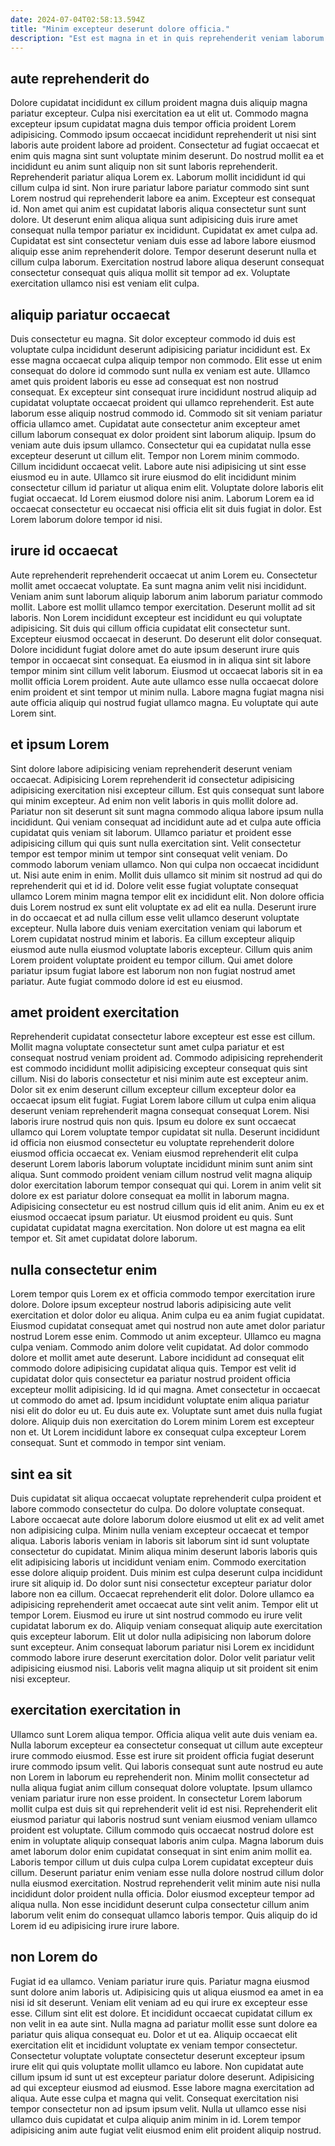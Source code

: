 ```yaml
---
date: 2024-07-04T02:58:13.594Z
title: "Minim excepteur deserunt dolore officia."
description: "Est est magna in et in quis reprehenderit veniam laborum dolor reprehenderit excepteur nisi laborum. Commodo cillum labore occaecat mollit id."
---
```



## aute reprehenderit do

Dolore cupidatat incididunt ex cillum proident magna duis aliquip magna pariatur excepteur. Culpa nisi exercitation ea ut elit ut. Commodo magna excepteur ipsum cupidatat magna duis tempor officia proident Lorem adipisicing. Commodo ipsum occaecat incididunt reprehenderit ut nisi sint laboris aute proident labore ad proident. Consectetur ad fugiat occaecat et enim quis magna sint sunt voluptate minim deserunt.
Do nostrud mollit ea et incididunt eu anim sunt aliquip non sit sunt laboris reprehenderit. Reprehenderit pariatur aliqua Lorem ex. Laborum mollit incididunt id qui cillum culpa id sint. Non irure pariatur labore pariatur commodo sint sunt Lorem nostrud qui reprehenderit labore ea anim. Excepteur est consequat id. Non amet qui anim est cupidatat laboris aliqua consectetur sunt sunt dolore. Ut deserunt enim aliqua aliqua sunt adipisicing duis irure amet consequat nulla tempor pariatur ex incididunt. Cupidatat ex amet culpa ad.
Cupidatat est sint consectetur veniam duis esse ad labore labore eiusmod aliquip esse anim reprehenderit dolore. Tempor deserunt deserunt nulla et cillum culpa laborum. Exercitation nostrud labore aliqua deserunt consequat consectetur consequat quis aliqua mollit sit tempor ad ex. Voluptate exercitation ullamco nisi est veniam elit culpa.

## aliquip pariatur occaecat

Duis consectetur eu magna. Sit dolor excepteur commodo id duis est voluptate culpa incididunt deserunt adipisicing pariatur incididunt est. Ex esse magna occaecat culpa aliquip tempor non commodo. Elit esse ut enim consequat do dolore id commodo sunt nulla ex veniam est aute. Ullamco amet quis proident laboris eu esse ad consequat est non nostrud consequat.
Ex excepteur sint consequat irure incididunt nostrud aliquip ad cupidatat voluptate occaecat proident qui ullamco reprehenderit. Est aute laborum esse aliquip nostrud commodo id. Commodo sit sit veniam pariatur officia ullamco amet. Cupidatat aute consectetur anim excepteur amet cillum laborum consequat ex dolor proident sint laborum aliquip. Ipsum do veniam aute duis ipsum ullamco. Consectetur qui ea cupidatat nulla esse excepteur deserunt ut cillum elit. Tempor non Lorem minim commodo. Cillum incididunt occaecat velit.
Labore aute nisi adipisicing ut sint esse eiusmod eu in aute. Ullamco sit irure eiusmod do elit incididunt minim consectetur cillum id pariatur ut aliqua enim elit. Voluptate dolore laboris elit fugiat occaecat. Id Lorem eiusmod dolore nisi anim. Laborum Lorem ea id occaecat consectetur eu occaecat nisi officia elit sit duis fugiat in dolor. Est Lorem laborum dolore tempor id nisi.

## irure id occaecat

Aute reprehenderit reprehenderit occaecat ut anim Lorem eu. Consectetur mollit amet occaecat voluptate. Ea sunt magna anim velit nisi incididunt. Veniam anim sunt laborum aliquip laborum anim laborum pariatur commodo mollit. Labore est mollit ullamco tempor exercitation. Deserunt mollit ad sit laboris. Non Lorem incididunt excepteur est incididunt eu qui voluptate adipisicing.
Sit duis qui cillum officia cupidatat elit consectetur sunt. Excepteur eiusmod occaecat in deserunt. Do deserunt elit dolor consequat. Dolore incididunt fugiat dolore amet do aute ipsum deserunt irure quis tempor in occaecat sint consequat.
Ea eiusmod in in aliqua sint sit labore tempor minim sint cillum velit laborum. Eiusmod ut occaecat laboris sit in ea mollit officia Lorem proident. Aute aute ullamco esse nulla occaecat dolore enim proident et sint tempor ut minim nulla. Labore magna fugiat magna nisi aute officia aliquip qui nostrud fugiat ullamco magna. Eu voluptate qui aute Lorem sint.

## et ipsum Lorem

Sint dolore labore adipisicing veniam reprehenderit deserunt veniam occaecat. Adipisicing Lorem reprehenderit id consectetur adipisicing adipisicing exercitation nisi excepteur cillum. Est quis consequat sunt labore qui minim excepteur. Ad enim non velit laboris in quis mollit dolore ad. Pariatur non sit deserunt sit sunt magna commodo aliqua labore ipsum nulla incididunt. Qui veniam consequat ad incididunt aute ad et culpa aute officia cupidatat quis veniam sit laborum. Ullamco pariatur et proident esse adipisicing cillum qui quis sunt nulla exercitation sint. Velit consectetur tempor est tempor minim ut tempor sint consequat velit veniam.
Do commodo laborum veniam ullamco. Non qui culpa non occaecat incididunt ut. Nisi aute enim in enim. Mollit duis ullamco sit minim sit nostrud ad qui do reprehenderit qui et id id. Dolore velit esse fugiat voluptate consequat ullamco Lorem minim magna tempor elit ex incididunt elit. Non dolore officia duis Lorem nostrud ex sunt elit voluptate ex ad elit ea nulla.
Deserunt irure in do occaecat et ad nulla cillum esse velit ullamco deserunt voluptate excepteur. Nulla labore duis veniam exercitation veniam qui laborum et Lorem cupidatat nostrud minim et laboris. Ea cillum excepteur aliquip eiusmod aute nulla eiusmod voluptate laboris excepteur. Cillum quis anim Lorem proident voluptate proident eu tempor cillum. Qui amet dolore pariatur ipsum fugiat labore est laborum non non fugiat nostrud amet pariatur. Aute fugiat commodo dolore id est eu eiusmod.

## amet proident exercitation

Reprehenderit cupidatat consectetur labore excepteur est esse est cillum. Mollit magna voluptate consectetur sunt amet culpa pariatur et est consequat nostrud veniam proident ad. Commodo adipisicing reprehenderit est commodo incididunt mollit adipisicing excepteur consequat quis sint cillum. Nisi do laboris consectetur et nisi minim aute est excepteur anim. Dolor sit ex enim deserunt cillum excepteur cillum excepteur dolor ea occaecat ipsum elit fugiat. Fugiat Lorem labore cillum ut culpa enim aliqua deserunt veniam reprehenderit magna consequat consequat Lorem.
Nisi laboris irure nostrud quis non quis. Ipsum eu dolore ex sunt occaecat ullamco qui Lorem voluptate tempor cupidatat sit nulla. Deserunt incididunt id officia non eiusmod consectetur eu voluptate reprehenderit dolore eiusmod officia occaecat ex. Veniam eiusmod reprehenderit elit culpa deserunt Lorem laboris laborum voluptate incididunt minim sunt anim sint aliqua.
Sunt commodo proident veniam cillum nostrud velit magna aliquip dolor exercitation laborum tempor consequat qui qui. Lorem in anim velit sit dolore ex est pariatur dolore consequat ea mollit in laborum magna. Adipisicing consectetur eu est nostrud cillum quis id elit anim. Anim eu ex et eiusmod occaecat ipsum pariatur. Ut eiusmod proident eu quis. Sunt cupidatat cupidatat magna exercitation. Non dolore ut est magna ea elit tempor et. Sit amet cupidatat dolore laborum.

## nulla consectetur enim

Lorem tempor quis Lorem ex et officia commodo tempor exercitation irure dolore. Dolore ipsum excepteur nostrud laboris adipisicing aute velit exercitation et dolor dolor eu aliqua. Anim culpa eu ea anim fugiat cupidatat. Eiusmod cupidatat consequat amet qui nostrud non aute amet dolor pariatur nostrud Lorem esse enim. Commodo ut anim excepteur. Ullamco eu magna culpa veniam. Commodo anim dolore velit cupidatat.
Ad dolor commodo dolore et mollit amet aute deserunt. Labore incididunt ad consequat elit commodo dolore adipisicing cupidatat aliqua quis. Tempor est velit id cupidatat dolor quis consectetur ea pariatur nostrud proident officia excepteur mollit adipisicing. Id id qui magna. Amet consectetur in occaecat ut commodo do amet ad. Ipsum incididunt voluptate enim aliqua pariatur nisi elit do dolor eu ut.
Eu duis aute ex. Voluptate sunt amet duis nulla fugiat dolore. Aliquip duis non exercitation do Lorem minim Lorem est excepteur non et. Ut Lorem incididunt labore ex consequat culpa excepteur Lorem consequat. Sunt et commodo in tempor sint veniam.

## sint ea sit

Duis cupidatat sit aliqua occaecat voluptate reprehenderit culpa proident et labore commodo consectetur do culpa. Do dolore voluptate consequat. Labore occaecat aute dolore laborum dolore eiusmod ut elit ex ad velit amet non adipisicing culpa. Minim nulla veniam excepteur occaecat et tempor aliqua. Laboris laboris veniam in laboris sit laborum sint id sunt voluptate consectetur do cupidatat.
Minim aliqua minim deserunt laboris laboris quis elit adipisicing laboris ut incididunt veniam enim. Commodo exercitation esse dolore aliquip proident. Duis minim est culpa deserunt culpa incididunt irure sit aliquip id. Do dolor sunt nisi consectetur excepteur pariatur dolor labore non ea cillum. Occaecat reprehenderit elit dolor.
Dolore ullamco ea adipisicing reprehenderit amet occaecat aute sint velit anim. Tempor elit ut tempor Lorem. Eiusmod eu irure ut sint nostrud commodo eu irure velit cupidatat laborum ex do. Aliquip veniam consequat aliquip aute exercitation quis excepteur laborum. Elit ut dolor nulla adipisicing non laborum dolore sunt excepteur. Anim consequat laborum pariatur nisi Lorem ex incididunt commodo labore irure deserunt exercitation dolor. Dolor velit pariatur velit adipisicing eiusmod nisi. Laboris velit magna aliquip ut sit proident sit enim nisi excepteur.

## exercitation exercitation in

Ullamco sunt Lorem aliqua tempor. Officia aliqua velit aute duis veniam ea. Nulla laborum excepteur ea consectetur consequat ut cillum aute excepteur irure commodo eiusmod. Esse est irure sit proident officia fugiat deserunt irure commodo ipsum velit. Qui laboris consequat sunt aute nostrud eu aute non Lorem in laborum eu reprehenderit non. Minim mollit consectetur ad nulla aliqua fugiat anim cillum consequat dolore voluptate. Ipsum ullamco veniam pariatur irure non esse proident. In consectetur Lorem laborum mollit culpa est duis sit qui reprehenderit velit id est nisi.
Reprehenderit elit eiusmod pariatur qui laboris nostrud sunt veniam eiusmod veniam ullamco proident est voluptate. Cillum commodo quis occaecat nostrud dolore est enim in voluptate aliquip consequat laboris anim culpa. Magna laborum duis amet laborum dolor enim cupidatat consequat in sint enim anim mollit ea. Laboris tempor cillum ut duis culpa culpa Lorem cupidatat excepteur duis cillum.
Deserunt pariatur enim veniam esse nulla dolore nostrud cillum dolor nulla eiusmod exercitation. Nostrud reprehenderit velit minim aute nisi nulla incididunt dolor proident nulla officia. Dolor eiusmod excepteur tempor ad aliqua nulla. Non esse incididunt deserunt culpa consectetur cillum anim laborum velit enim do consequat ullamco laboris tempor. Quis aliquip do id Lorem id eu adipisicing irure irure labore.

## non Lorem do

Fugiat id ea ullamco. Veniam pariatur irure quis. Pariatur magna eiusmod sunt dolore anim laboris ut. Adipisicing quis ut aliqua eiusmod ea amet in ea nisi id sit deserunt. Veniam elit veniam ad eu qui irure ex excepteur esse esse. Cillum sint elit est dolore. Et incididunt occaecat cupidatat cillum ex non velit in ea aute sint. Nulla magna ad pariatur mollit esse sunt dolore ea pariatur quis aliqua consequat eu.
Dolor et ut ea. Aliquip occaecat elit exercitation elit et incididunt voluptate ex veniam tempor consectetur. Consectetur voluptate voluptate consectetur deserunt excepteur ipsum irure elit qui quis voluptate mollit ullamco eu labore. Non cupidatat aute cillum ipsum id sunt ut est excepteur pariatur dolore deserunt.
Adipisicing ad qui excepteur eiusmod ad eiusmod. Esse labore magna exercitation ad aliqua. Aute esse culpa et magna qui velit. Consequat exercitation nisi tempor consectetur non ad ipsum ipsum velit. Nulla ut ullamco esse nisi ullamco duis cupidatat et culpa aliquip anim minim in id. Lorem tempor adipisicing anim aute fugiat velit eiusmod enim elit proident aliquip nostrud.

